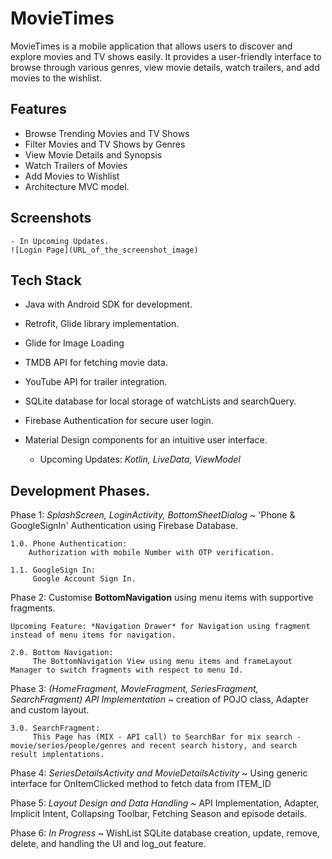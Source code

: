 # MovieTimes

MovieTimes is a mobile application that allows users to discover and explore movies and TV shows easily. It provides a user-friendly interface to browse through various genres, view movie details, watch trailers, and add movies to the wishlist.

## Features
- Browse Trending Movies and TV Shows
- Filter Movies and TV Shows by Genres
- View Movie Details and Synopsis
- Watch Trailers of Movies
- Add Movies to Wishlist
- Architecture MVC model.

## Screenshots
    - In Upcoming Updates.
    ![Login Page](URL_of_the_screenshot_image)

## Tech Stack
- Java with Android SDK for development.
- Retrofit, Glide library implementation.
- Glide for Image Loading
- TMDB API for fetching movie data.
- YouTube API for trailer integration.
- SQLite database for local storage of watchLists and searchQuery.
- Firebase Authentication for secure user login.
- Material Design components for an intuitive user interface.


    - Upcoming Updates: *Kotlin, LiveData, ViewModel*


## Development Phases.
Phase 1: *SplashScreen, LoginActivity, BottomSheetDialog*
    ~ 'Phone & GoogleSignIn' Authentication using Firebase Database.

    1.0. Phone Authentication:
        Authorization with mobile Number with OTP verification.
           
    1.1. GoogleSign In:
         Google Account Sign In.

Phase 2: Customise **BottomNavigation** using menu items with supportive fragments.

    Upcoming Feature: *Navigation Drawer* for Navigation using fragment instead of menu items for navigation.

    2.0. Bottom Navigation:
         The BottomNavigation View using menu items and frameLayout Manager to switch fragments with respect to menu Id.

Phase 3: _(HomeFragment, MovieFragment, SeriesFragment, SearchFragment)_ *API Implementation*
    ~ creation of POJO class, Adapter and custom layout. 

    3.0. SearchFragment:
         This Page has (MIX - API call) to SearchBar for mix search - movie/series/people/genres and recent search history, and search result implentations.

Phase 4: *SeriesDetailsActivity and MovieDetailsActivity*
    ~ Using generic interface for OnItemClicked method to fetch data from ITEM_ID


Phase 5: _*Layout Design and Data Handling*_
    ~ API Implementation, Adapter, Implicit Intent, Collapsing Toolbar, Fetching Season and episode details.

Phase 6: *In Progress*
    ~ WishList SQLite database creation, update, remove, delete, and handling the UI and log_out feature.